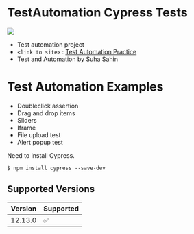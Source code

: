 # TestAutomation Cypress Tests

![](https://miro.medium.com/v2/resize:fit:1400/1*Jkb_tsMBOvL6wQ8bzldu8Q.png)

- Test automation project
-  `<link to site>` : [Test Automation Practice](https://testautomationpractice.blogspot.com  "Test Automation Practice")
- Test and Automation by Suha Sahin

Test Automation Examples
=============
- Doubleclick assertion
- Drag and drop items
- Sliders
- Iframe
- File upload test
- Alert popup test

Need to install Cypress.

`$ npm install cypress --save-dev`

## Supported Versions

| Version | Supported          |
| ------- | ------------------ |
| 12.13.0   | :white_check_mark: |

